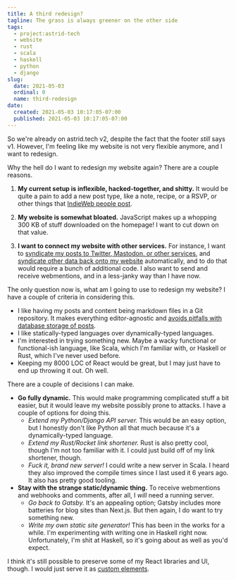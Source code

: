 ```yaml
---
title: A third redesign?
tagline: The grass is always greener on the other side
tags:
  - project:astrid-tech
  - website
  - rust
  - scala
  - haskell
  - python
  - django
slug:
  date: 2021-05-03
  ordinal: 0
  name: third-redesign
date:
  created: 2021-05-03 10:17:05-07:00
  published: 2021-05-03 10:17:05-07:00
---
```


So we're already on astrid.tech v2, despite the fact that the footer _still_
says v1. However, I'm feeling like my website is not very flexible anymore, and
I want to redesign.

Why the hell do I want to redesign my website again? There are a couple reasons.

1. **My current setup is inflexible, hacked-together, and shitty.** It would be
   quite a pain to add a new post type, like a note, recipe, or a RSVP, or other
   things that
   [IndieWeb people post](https://indieweb.org/posts#Types_of_Posts).

2. **My website is somewhat bloated.** JavaScript makes up a whopping 300 KB of
   stuff downloaded on the homepage! I want to cut down on that value.

3. **I want to connect my website with other services.** For instance, I want to
   [syndicate my posts to Twitter, Mastodon, or other services](https://indieweb.org/POSSE),
   and [syndicate other data back onto my website](https://indieweb.org/PESOS)
   automatically, and to do that would require a bunch of additional code. I
   also want to send and receive webmentions, and in a less-janky way than I
   have now.

The only question now is, what am I going to use to redesign my website? I have
a couple of criteria in considering this.

- I like having my posts and content being markdown files in a Git repository.
  It makes everything editor-agnostic and
  [avoids pitfalls with database storage of posts](https://indieweb.org/database-antipattern).
- I like statically-typed languages over dynamically-typed languages.
- I'm interested in trying something new. Maybe a wacky functional or
  functional-ish language, like Scala, which I'm familiar with, or Haskell or
  Rust, which I've never used before.
- Keeping my 8000 LOC of React would be great, but I may just have to end up
  throwing it out. Oh well.

There are a couple of decisions I can make.

- **Go fully dynamic.** This would make programming complicated stuff a bit
  easier, but it would leave my website possibly prone to attacks. I have a
  couple of options for doing this.
  - _Extend my Python/Django API server._ This would be an easy option, but I
    honestly don't like Python all that much because it's a dynamically-typed
    language.
  - _Extend my Rust/Rocket link shortener._ Rust is also pretty cool, though I'm
    not too familiar with it. I could just build off of my link shortener,
    though.
  - _Fuck it, brand new server!_ I could write a new server in Scala. I heard
    they also improved the compile times since I last used it 6 years ago. It
    also has pretty good tooling.
- **Stay with the strange static/dynamic thing.** To receive webmentions and
  webhooks and comments, after all, I _will_ need a running server.
  - _Go back to Gatsby._ It's an appealing option; Gatsby includes more
    batteries for blog sites than Next.js. But then again, I do want to try
    something new.
  - _Write my own static site generator!_ This has been in the works for a
    while. I'm experimenting with writing one in Haskell right now.
    Unfortunately, I'm shit at Haskell, so it's going about as well as you'd
    expect.

I think it's still possible to preserve some of my React libraries and UI,
though. I would just serve it as
[custom elements](https://reactjs.org/docs/web-components.html).
